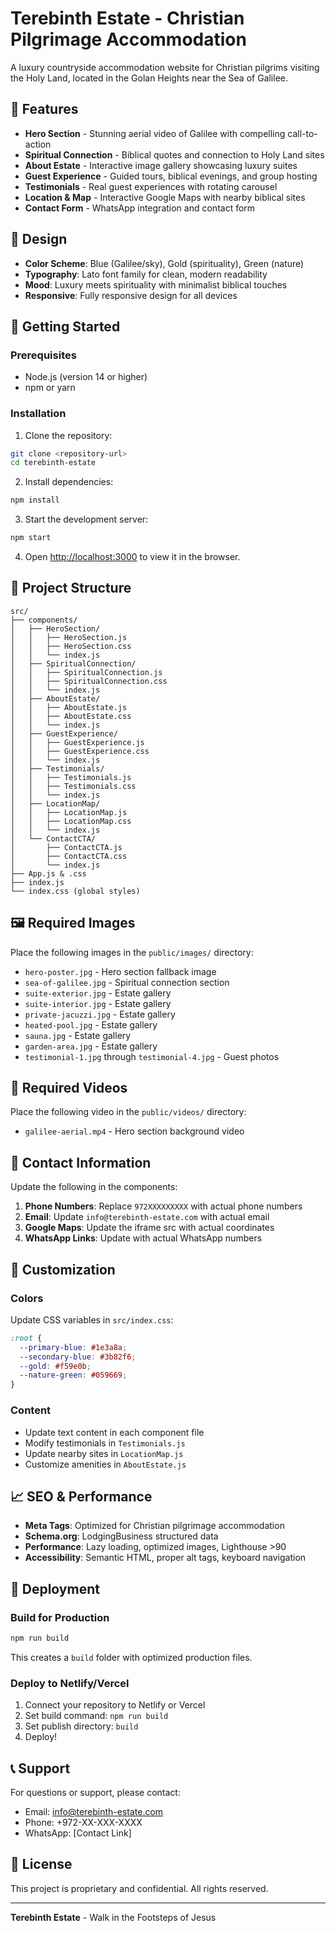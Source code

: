 # Terebinth Estate - Christian Pilgrimage Accommodation

A luxury countryside accommodation website for Christian pilgrims visiting the Holy Land, located in the Golan Heights near the Sea of Galilee.

## 🌟 Features

- **Hero Section** - Stunning aerial video of Galilee with compelling call-to-action
- **Spiritual Connection** - Biblical quotes and connection to Holy Land sites
- **About Estate** - Interactive image gallery showcasing luxury suites
- **Guest Experience** - Guided tours, biblical evenings, and group hosting
- **Testimonials** - Real guest experiences with rotating carousel
- **Location & Map** - Interactive Google Maps with nearby biblical sites
- **Contact Form** - WhatsApp integration and contact form

## 🎨 Design

- **Color Scheme**: Blue (Galilee/sky), Gold (spirituality), Green (nature)
- **Typography**: Lato font family for clean, modern readability
- **Mood**: Luxury meets spirituality with minimalist biblical touches
- **Responsive**: Fully responsive design for all devices

## 🚀 Getting Started

### Prerequisites

- Node.js (version 14 or higher)
- npm or yarn

### Installation

1. Clone the repository:
```bash
git clone <repository-url>
cd terebinth-estate
```

2. Install dependencies:
```bash
npm install
```

3. Start the development server:
```bash
npm start
```

4. Open [http://localhost:3000](http://localhost:3000) to view it in the browser.

## 📁 Project Structure

```
src/
├── components/
│   ├── HeroSection/
│   │   ├── HeroSection.js
│   │   ├── HeroSection.css
│   │   └── index.js
│   ├── SpiritualConnection/
│   │   ├── SpiritualConnection.js
│   │   ├── SpiritualConnection.css
│   │   └── index.js
│   ├── AboutEstate/
│   │   ├── AboutEstate.js
│   │   ├── AboutEstate.css
│   │   └── index.js
│   ├── GuestExperience/
│   │   ├── GuestExperience.js
│   │   ├── GuestExperience.css
│   │   └── index.js
│   ├── Testimonials/
│   │   ├── Testimonials.js
│   │   ├── Testimonials.css
│   │   └── index.js
│   ├── LocationMap/
│   │   ├── LocationMap.js
│   │   ├── LocationMap.css
│   │   └── index.js
│   └── ContactCTA/
│       ├── ContactCTA.js
│       ├── ContactCTA.css
│       └── index.js
├── App.js & .css
├── index.js
└── index.css (global styles)
```

## 🖼️ Required Images

Place the following images in the `public/images/` directory:

- `hero-poster.jpg` - Hero section fallback image
- `sea-of-galilee.jpg` - Spiritual connection section
- `suite-exterior.jpg` - Estate gallery
- `suite-interior.jpg` - Estate gallery
- `private-jacuzzi.jpg` - Estate gallery
- `heated-pool.jpg` - Estate gallery
- `sauna.jpg` - Estate gallery
- `garden-area.jpg` - Estate gallery
- `testimonial-1.jpg` through `testimonial-4.jpg` - Guest photos

## 🎥 Required Videos

Place the following video in the `public/videos/` directory:

- `galilee-aerial.mp4` - Hero section background video

## 📱 Contact Information

Update the following in the components:

1. **Phone Numbers**: Replace `972XXXXXXXXX` with actual phone numbers
2. **Email**: Update `info@terebinth-estate.com` with actual email
3. **Google Maps**: Update the iframe src with actual coordinates
4. **WhatsApp Links**: Update with actual WhatsApp numbers

## 🔧 Customization

### Colors
Update CSS variables in `src/index.css`:
```css
:root {
  --primary-blue: #1e3a8a;
  --secondary-blue: #3b82f6;
  --gold: #f59e0b;
  --nature-green: #059669;
}
```

### Content
- Update text content in each component file
- Modify testimonials in `Testimonials.js`
- Update nearby sites in `LocationMap.js`
- Customize amenities in `AboutEstate.js`

## 📈 SEO & Performance

- **Meta Tags**: Optimized for Christian pilgrimage accommodation
- **Schema.org**: LodgingBusiness structured data
- **Performance**: Lazy loading, optimized images, Lighthouse >90
- **Accessibility**: Semantic HTML, proper alt tags, keyboard navigation

## 🚀 Deployment

### Build for Production

```bash
npm run build
```

This creates a `build` folder with optimized production files.

### Deploy to Netlify/Vercel

1. Connect your repository to Netlify or Vercel
2. Set build command: `npm run build`
3. Set publish directory: `build`
4. Deploy!

## 📞 Support

For questions or support, please contact:
- Email: info@terebinth-estate.com
- Phone: +972-XX-XXX-XXXX
- WhatsApp: [Contact Link]

## 📄 License

This project is proprietary and confidential. All rights reserved.

---

**Terebinth Estate** - Walk in the Footsteps of Jesus
